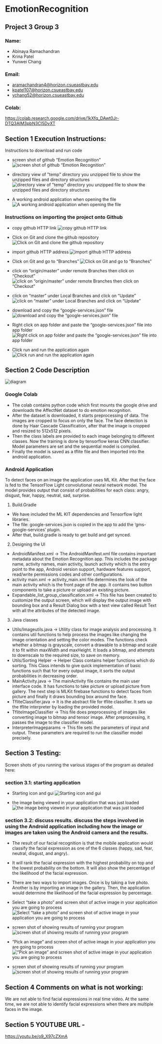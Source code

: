 # EmotionRecognition

## Project 3 Group 3
### Name:
- Abinaya Ramachandran
-	Krina Patel
-	Yunwei Chang
### Email: 
- aramachandran4@horizon.csueastbay.edu
- kpatel107@horizon.csueastbay.edu
- ychang52@horizon.csueastbay.edu

### Colab:
https://colab.research.google.com/drive/1kXfq_DAwt0Jr-DTQ3AlM3pbN3Cl5DvXT
       
## Section 1 Execution Instructions:
Instructions to download and run code 

- screen shot of github “Emotion Recognition”  
![screen shot of github “Emotion Recognition”](images/1.1.png)

- directory view of "temp" directory you unzipped file to show the unzipped files and directory structures
![directory view of "temp" directory you unzipped file to show the unzipped files and directory structures](images/1.2.png)

- A working android application when opening the file
![A working android application when opening the file](images/1.3.png)

### Instructions on importing the project onto Github

- copy github HTTP link 
![copy github HTTP link](images/1.4a.png)

- Click on Git and clone the github repository
![Click on Git and clone the github repository](images/1.4b.png)

- import github HTTP address
![import github HTTP address](images/1.4c.png)

- Click on Git and go to “Branches”
![Click on Git and go to “Branches”](images/1.4d.png)

- click on “origin/master” under remote Branches then click on “Checkout”
![click on “origin/master” under remote Branches then click on “Checkout”](images/1.4e.png)

- click on “master” under Local Branches and click on “Update”
![click on “master” under Local Branches and click on “Update”](images/1.4f.png)

- download and copy the “google-services.json” file
![download and copy the “google-services.json” file](images/1.4g.png)

- Right click on app folder and paste the “google-services.json” file into app folder
![Right click on app folder and paste the “google-services.json” file into app folder](images/1.4h.png)

- Click run and run the application again
![Click run and run the application again](images/1.4i.png)




## Section 2 Code Description

![diagram](images/emotionDetection.png)

### Google Colab
- The colab contains python code which first mounts the google drive and downloads the AffectNet dataset to do emotion recognition.
- After the dataset is downloaded, it starts preprocessing of data. The images are cropped to focus on only the face. The face detection is done by Haar Cascade Classification, after that the image is cropped and resized to 512x512 pixels. 
- Then the class labels are provided to each image belonging to different classes. Now the training is done by tensorflow keras CNN classifier. Model parameters are set and the sequential model is compiled.
- Finally the model is saved as a tflite file and then imported into the android application.

### Android Application
To detect faces on an image the application uses ML Kit. After that the face is fed to the TensorFlow Light convolutional neural network model. The model provides output that consist of probabilities for each class: angry, disgust, fear, happy, neutral, sad, surprise.
1. Build.Gradle
- We have included the ML KIT dependencies and Tensorflow light libraries.
- The file: google-services.json is copied in the app to add the ‘gms-google-services’ plugin. 
- After that, build.gradle is ready to get build and get synced.

2. Designing the UI
- AndroidManifest.xml -> The AndroidManifest.xml file contains important metadata about the Emotion Recognition app. This includes the package name, activity names, main activity, launch activity which is the entry point to the app, Android version support, hardware features support, read/write permissions codes and other configurations.
- activity main.xml -> activity_main.xml file determines the look of the main activity which is the front page of the app. It contains two button components to take a picture or upload an existing picture.
- Expandable_list_group_classification.xml -> This file has been created to customize the output screen, which will display the output image with bounding box and a Result Dialog box with a text view called Result Text with all the attributes of the detected image. 

3. Java classes 
- Utils/Imageutils.java -> Utility class for image analysis and processing. It contains util functions to help process the images like changing the image orientation and setting the color modes. The functions check whether a bitmap is grayscale, convert a drawable to a bitmap and scale it to fit within maxWidth and maxHeight. It loads a bitmap, and attempts to downscale to the required size, to save on memory. 
- Utils/Sorting Helper -> Helper Class contains helper functions which do sorting. This Class intends to give quick implementation of basic functions such that for every output image, it sorts the output probabilities in decreasing order.
- MainActivity.java -> The mainActivity file contains the main user interface code. It has functions to take picture or upload picture from gallery. The next step is  MLKit firebase functions to detect faces from picture and finally it draws bounding box around the face.
- TfliteClassifier.java -> It is the abstract file for tflite classifier. It sets up the tflite interpreter by loading the provided model.
- TfliteImageClassifier ->  This file does preprocessing of images like converting image to bitmap and tensor image. After preprocessing, it passes the image to the classifier model.
- InterpreterImageparams -> This file sets the parameters of input and output. These parameters are required to run the classifier model precisely.


## Section 3 Testing:
Screen shots of you running the various stages of the program as detailed here:

### section 3.1: starting application
- Starting icon and gui
![Starting icon and gui](images/3.1a.png)

- the image being viewed in your application that was just loaded
![the image being viewed in your application that was just loaded](images/3.1b.png)


### section 3.2: discuss results. discuss the steps involved in using the Android application including how the image or images are taken using the Android camera and the results.
- The result of our facial recognition is that the mobile application would classify the facial expression as one of the 6 classes (happy, sad, fear, neutral, disgust, and angry). 
- It will rank the facial expression with the highest probability on top and the lowest probability on the bottom. It will also show the percentage of the likelihood of the facial expression. 
- There are two ways to import images. Once is by taking a live photo. Another is by importing an image in the gallery. Then, the application would determine the likelihood of the facial expression by percentage. 

- Select “take a photo” and screen shot of active image in your application you are going to process
![Select “take a photo” and screen shot of active image in your application you are going to process](images/3.2a.png)

- screen shot of showing results of running your program
![screen shot of showing results of running your program](images/3.2b.png)

- “Pick an image” and screen shot of active image in your application you are going to process
![“Pick an image” and screen shot of active image in your application you are going to process](images/3.2c.png)

- screen shot of showing results of running your program
![screen shot of showing results of running your program](images/3.2d.png)

## Section 4 Comments on what is not working:
We are not able to find facial expressions in real time video. At the same time, we are not able to identify facial expressions when there are multiple faces in the image.

## Section 5 YOUTUBE URL - 

https://youtu.be/o9_X97cZXmA





